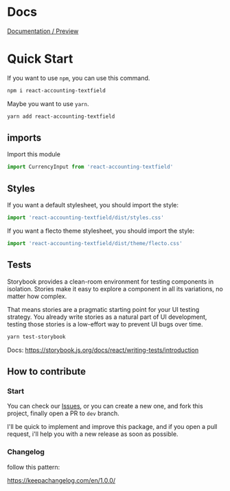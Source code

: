 # Docs

<a href="https://alexcastrodev.github.io/shopify-input-currency"> Documentation / Preview </a>

# Quick Start

If you want to use `npm`, you can use this command.

```bash
npm i react-accounting-textfield
```

Maybe you want to use `yarn`.

```bash
yarn add react-accounting-textfield
```

## imports

Import this module

```javascript
import CurrencyInput from 'react-accounting-textfield'
```

## Styles

If you want a default stylesheet, you should import the style:

```javascript
import 'react-accounting-textfield/dist/styles.css'
```

If you want a flecto theme stylesheet, you should import the style:

```javascript
import 'react-accounting-textfield/dist/theme/flecto.css'
```

## Tests

Storybook provides a clean-room environment for testing components in isolation. Stories make it easy to explore a component in all its variations, no matter how complex.

That means stories are a pragmatic starting point for your UI testing strategy. You already write stories as a natural part of UI development, testing those stories is a low-effort way to prevent UI bugs over time.

```bash
yarn test-storybook
```

Docs: https://storybook.js.org/docs/react/writing-tests/introduction

## How to contribute

### Start

You can check our <a href="https://github.com/AlexcastroDev/shopify-input-currency/issues">Issues</a>, or you can create a new one, and fork this project, finally open a PR to `dev` branch.

I'll be quick to implement and improve this package, and if you open a pull request, i'll help you with a new release as soon as possible.

### Changelog

follow this pattern:

https://keepachangelog.com/en/1.0.0/
